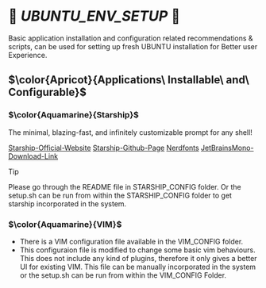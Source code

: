 # :smoking: **_UBUNTU_ENV_SETUP_** :smoking: #
Basic application installation and configuration related recommendations
& scripts, can be used for setting up fresh UBUNTU installation for Better
user Experience.

## $\color{Apricot}{Applications\ Installable\ and\ Configurable}$ ##

### $\color{Aquamarine}{Starship}$ ###

The minimal, blazing-fast, and infinitely customizable prompt for any shell!

[Starship-Official-Website](https://starship.rs/)
[Starship-Github-Page](https://github.com/starship/starship)
[Nerdfonts](https://www.nerdfonts.com/font-downloads)
[JetBrainsMono-Download-Link](https://github.com/ryanoasis/nerd-fonts/releases/download/v3.2.1/JetBrainsMono.zip)

> [!TIP]
> Please go through the README file in STARSHIP_CONFIG folder.
> Or the setup.sh can be run from within the STARSHIP_CONFIG folder to get
> starship incorporated in the system.

### $\color{Aquamarine}{VIM}$ ###

+ There is a VIM configuration file available in the VIM_CONFIG folder.
+ This configuraion file is modified to change some basic vim behaviours.
  This does not include any kind of plugins, therefore it only gives a better UI for existing VIM.
  This file can be manually incorporated in the system or the setup.sh can be run from within the
  VIM_CONFIG Folder.
